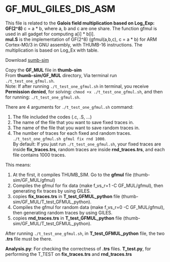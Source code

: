 # GF_MUL_GILES_DIS_ASM
This file is related to the **Galois field multiplication based on Log_Exp: GF(2^8)**
c = a * b, where a, b and c are one share.
The function gfmul is used in all gadget for computing a[i] * b[i].\
**mul.S** is the implementation of GF(2^8) (gfmul(a,b,c), c = a * b)
for ARM Cortex-M0/3 in GNU assembly, 
with THUMB-16 instructions. The multiplication 
is based on Log_Ex with table.

Download [sumb-sim](https://github.com/sca-research/thumb-sim)

Copy the **GF_MUL** file in **thumb-sim**\
From **thumb-sim/GF_MUL** directory, Via terminal run `./t_test_one_gfmul.sh`.\
Note: If after running  `./t_test_one_gfmul.sh` in terminal,
you receive **Permission denied**,
 for solving: `chmod +x ./t_test_one_gfmul.sh`, 
and then for running: `./t_test_one_gfmul.sh`.

There are 4 arguments for `./t_test_one_gfmul.sh` command:
1) The file included the codes (.c, .S, ...)
2) The name of the file that you want to save fixed traces in. 
3) The name of the file that you want to save random traces in.
4) The number of traces for each fixed and random traces.\
`./t_test_one_gfmul.sh gfmul fix rnd 1000`.\
By default: If you just run `./t_test_one_gfmul.sh`, your fixed traces are inside **fix_traces.trs**, random traces are inside **rnd_traces.trs**, and each file contains 1000 traces.  


This means:
1) At the first, it compiles THUMB_SIM.
Go to the **gfmul** file (thumb-sim/GF_MUL/gfmul)
2) Compiles the gfmul for fix data (make f_vs_r=1 -C  GF_MUL/gfmul), then generating fix traces by using GILES.
3) copies **fix_traces.trs** in **T_test_GFMUL_python** file (thumb-sim/GF_MUL/T_test_GFMUL_python).
4) Compiles the gfmul for random data (make f_vs_r=0 -C  GF_MUL/gfmul), then generating random traces by using GILES.
5) copies **rnd_traces.trs** in **T_test_GFMUL_python** file (thumb-sim/GF_MUL/T_test_GFMUL_python).   

After running `./t_test_one_gfmul.sh`, in **T_test_GFMUL_python** file, the two **.trs** file must be there.

**Analysis.py**: For checking the correctness of **.trs** files.
**T_test.py**, for performing the T_TEST on **fix_traces.trs** and **rnd_traces.trs**








